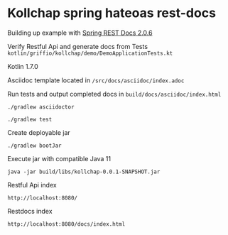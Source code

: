 # Kollchap spring hateoas rest-docs

Building up example with [Spring REST Docs 2.0.6](https://github.com/spring-projects/spring-restdocs)

Verify Restful Api and generate docs from Tests `kotlin/griffio/kollchap/demo/DemoApplicationTests.kt`

Kotlin 1.7.0

Asciidoc template located in `/src/docs/asciidoc/index.adoc`

Run tests and output completed docs in `build/docs/asciidoc/index.html`
~~~
./gradlew asciidoctor
~~~

~~~
./gradlew test
~~~

Create deployable jar
~~~
./gradlew bootJar
~~~

Execute jar with compatible Java 11
~~~
java -jar build/libs/kollchap-0.0.1-SNAPSHOT.jar
~~~

Restful Api index
~~~
http://localhost:8080/
~~~

Restdocs index
~~~
http://localhost:8080/docs/index.html
~~~

